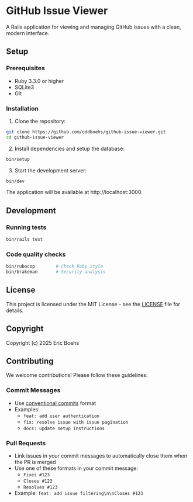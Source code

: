 # GitHub Issue Viewer

A Rails application for viewing and managing GitHub issues with a clean, modern interface.

## Setup

### Prerequisites
- Ruby 3.3.0 or higher
- SQLite3
- Git

### Installation

1. Clone the repository:
```bash
git clone https://github.com/oddboehs/github-issue-viewer.git
cd github-issue-viewer
```

2. Install dependencies and setup the database:
```bash
bin/setup
```

3. Start the development server:
```bash
bin/dev
```

The application will be available at http://localhost:3000.

## Development

### Running tests
```bash
bin/rails test
```

### Code quality checks
```bash
bin/rubocop        # Check Ruby style
bin/brakeman       # Security analysis
```

## License

This project is licensed under the MIT License - see the [LICENSE](LICENSE) file for details.

## Copyright

Copyright (c) 2025 Eric Boehs

## Contributing

We welcome contributions! Please follow these guidelines:

### Commit Messages
- Use [conventional commits](https://www.conventionalcommits.org/) format
- Examples:
  - `feat: add user authentication`
  - `fix: resolve issue with issue pagination`
  - `docs: update setup instructions`

### Pull Requests
- Link issues in your commit messages to automatically close them when the PR is merged
- Use one of these formats in your commit message:
  - `Fixes #123`
  - `Closes #123`
  - `Resolves #123`
- Example: `feat: add issue filtering\n\nCloses #123`
